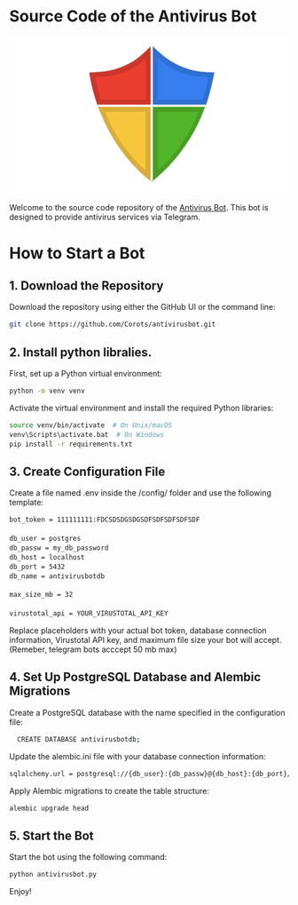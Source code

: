 # Source Code of the Antivirus Bot
![Example Image](bot_desc_pic.png)

Welcome to the source code repository of the [Antivirus Bot](https://t.me/awesomeantivirus_bot). This bot is designed to provide antivirus services via Telegram.
# How to Start a Bot

## 1. Download the Repository
Download the repository using either the GitHub UI or the command line:
```bash
git clone https://github.com/Corots/antivirusbot.git
```

## 2. Install python libralies.

First, set up a Python virtual environment:
```bash
python -m venv venv
```

Activate the virtual environment and install the required Python libraries:
```bash
source venv/bin/activate  # On Unix/macOS
venv\Scripts\activate.bat  # On Windows
pip install -r requirements.txt
```
## 3. Create Configuration File

Create a file named .env inside the /config/ folder and use the following template:
```bash
bot_token = 111111111:FDCSDSDGSDGSDFSDFSDFSDFSDF

db_user = postgres
db_passw = my_db_password
db_host = localhost
db_port = 5432
db_name = antivirusbotdb

max_size_mb = 32

virustotal_api = YOUR_VIRUSTOTAL_API_KEY
```
Replace placeholders with your actual bot token, database connection information, Virustotal API key, and maximum file size your bot will accept. (Remeber, telegram bots acccept 50 mb max)

##  4. Set Up PostgreSQL Database and Alembic Migrations

Create a PostgreSQL database with the name specified in the configuration file:
```bash
  CREATE DATABASE antivirusbotdb;
```
Update the alembic.ini file with your database connection information:
```bash
sqlalchemy.url = postgresql://{db_user}:{db_passw}@{db_host}:{db_port}/{db_name}
```
Apply Alembic migrations to create the table structure:
```bash
alembic upgrade head
```

##  5. Start the Bot

Start the bot using the following command:
```bash
python antivirusbot.py
```

Enjoy!
